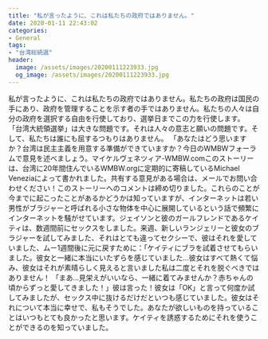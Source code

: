 ```yaml
---
title: "私が言ったように、これは私たちの政府ではありません。"
date: 2020-01-11 22:43:02
categories:
- General
tags:
- "台湾総統選"
header:
  image: /assets/images/20200111223933.jpg
  og_image: /assets/images/20200111223933.jpg
---
```


私が言ったように、これは私たちの政府ではありません。私たちの政府は国民の手にあり、政府を管理することを示す者の手ではありません。私たちの人々は自分の政府を選択する自由を行使しており、選挙日までこの力を行使します。 「台湾大統領選挙」は大きな問題です。それは人々の意志と願いの問題です。そして、私たちは誰にも屈するつもりはありません。 「あなたはどう思いますか？台湾は民主主義を用意する準備ができていますか？今日のWMBWフォーラムで意見を述べましょう。マイケルヴェネツィア-WMBW.comこのストーリーは、台湾に20年間住んでいるWMBW.orgに定期的に寄稿しているMichael Veneziaによって書かれました。共有する意見がある場合は、メールでお問い合わせください！このストーリーへのコメントは締め切りました。これらのことが今までに起こったことがあるかどうかは知っていますが、インターネットは若い男性がブラジャーと呼ばれる小さな物体を中心に展開しているという話で頻繁にインターネットを騒がせています。ジェイソンと彼のガールフレンドであるケイティは、数週間前にセックスをしました。来週、新しいランジェリーと彼女のブラジャーを試してみました、それはとても違ってセクシーで、彼はそれを愛していました、ムー1週間後に元に戻すために：「ケイティにブラを試着させてもらいました。彼女と一緒に本当にいたずらを感じていました...彼女はすべて熱くて悩み、彼女はそれが素晴らしく見えると言いました私は二度とそれを脱ぐべきではありません！ 「まあ...見栄えがいいなら、一緒に着てみませんか？赤ちゃんの頃からずっと愛してきました！」彼は言った！彼女は「OK」と言って何度か試してみましたが、セックス中に抜けるだけだといつも感じていました。彼女はそれについて本当に幸せで、私もそうでした。あなたが欲しいものを持っていることはいつもとても良かったと思います。ケイティを誘惑するためにそれを使うことができるのを知っていました。
